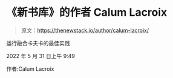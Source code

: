 # 《新书库》的作者 Calum Lacroix

> 原文：<https://thenewstack.io/author/calum-lacroix/>

运行融合卡夫卡的最佳实践

2022 年 5 月 31 日上午 9:49

作者:Calum Lacroix